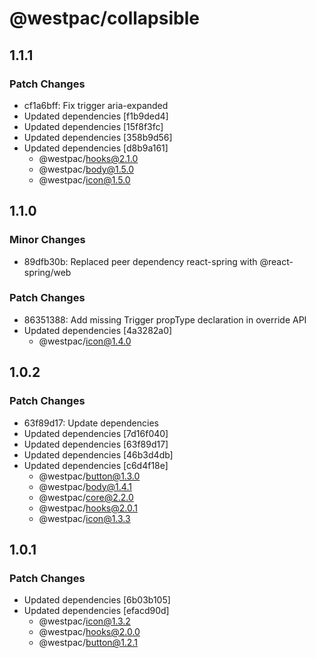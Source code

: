 # @westpac/collapsible

## 1.1.1

### Patch Changes

- cf1a6bff: Fix trigger aria-expanded
- Updated dependencies [f1b9ded4]
- Updated dependencies [15f8f3fc]
- Updated dependencies [358b9d56]
- Updated dependencies [d8b9a161]
  - @westpac/hooks@2.1.0
  - @westpac/body@1.5.0
  - @westpac/icon@1.5.0

## 1.1.0

### Minor Changes

- 89dfb30b: Replaced peer dependency react-spring with @react-spring/web

### Patch Changes

- 86351388: Add missing Trigger propType declaration in override API
- Updated dependencies [4a3282a0]
  - @westpac/icon@1.4.0

## 1.0.2

### Patch Changes

- 63f89d17: Update dependencies
- Updated dependencies [7d16f040]
- Updated dependencies [63f89d17]
- Updated dependencies [46b3d4db]
- Updated dependencies [c6d4f18e]
  - @westpac/button@1.3.0
  - @westpac/body@1.4.1
  - @westpac/core@2.2.0
  - @westpac/hooks@2.0.1
  - @westpac/icon@1.3.3

## 1.0.1

### Patch Changes

- Updated dependencies [6b03b105]
- Updated dependencies [efacd90d]
  - @westpac/icon@1.3.2
  - @westpac/hooks@2.0.0
  - @westpac/button@1.2.1
